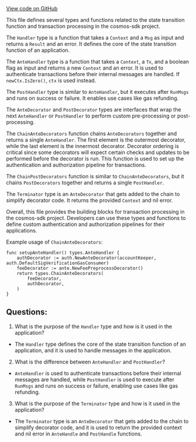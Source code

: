 [View code on GitHub](https://github.com/cosmos/cosmos-sdk/blob/main/types/handler.go)

This file defines several types and functions related to the state transition function and transaction processing in the cosmos-sdk project. 

The `Handler` type is a function that takes a `Context` and a `Msg` as input and returns a `Result` and an error. It defines the core of the state transition function of an application. 

The `AnteHandler` type is a function that takes a `Context`, a `Tx`, and a boolean flag as input and returns a new `Context` and an error. It is used to authenticate transactions before their internal messages are handled. If `newCtx.IsZero()`, `ctx` is used instead. 

The `PostHandler` type is similar to `AnteHandler`, but it executes after `RunMsgs` and runs on success or failure. It enables use cases like gas refunding. 

The `AnteDecorator` and `PostDecorator` types are interfaces that wrap the next `AnteHandler` or `PostHandler` to perform custom pre-processing or post-processing. 

The `ChainAnteDecorators` function chains `AnteDecorators` together and returns a single `AnteHandler`. The first element is the outermost decorator, while the last element is the innermost decorator. Decorator ordering is critical since some decorators will expect certain checks and updates to be performed before the decorator is run. This function is used to set up the authentication and authorization pipeline for transactions. 

The `ChainPostDecorators` function is similar to `ChainAnteDecorators`, but it chains `PostDecorators` together and returns a single `PostHandler`. 

The `Terminator` type is an `AnteDecorator` that gets added to the chain to simplify decorator code. It returns the provided `Context` and nil error. 

Overall, this file provides the building blocks for transaction processing in the cosmos-sdk project. Developers can use these types and functions to define custom authentication and authorization pipelines for their applications. 

Example usage of `ChainAnteDecorators`:

```
func setupAnteHandler() types.AnteHandler {
    authDecorator := auth.NewAnteDecorator(accountKeeper, auth.DefaultSigVerificationGasConsumer)
    feeDecorator := ante.NewFeePreprocessDecorator()
    return types.ChainAnteDecorators(
        feeDecorator,
        authDecorator,
    )
}
```
## Questions: 
 1. What is the purpose of the `Handler` type and how is it used in the application?
- The `Handler` type defines the core of the state transition function of an application, and it is used to handle messages in the application.

2. What is the difference between `AnteHandler` and `PostHandler`?
- `AnteHandler` is used to authenticate transactions before their internal messages are handled, while `PostHandler` is used to execute after `RunMsgs` and runs on success or failure, enabling use cases like gas refunding.

3. What is the purpose of the `Terminator` type and how is it used in the application?
- The `Terminator` type is an `AnteDecorator` that gets added to the chain to simplify decorator code, and it is used to return the provided context and nil error in `AnteHandle` and `PostHandle` functions.